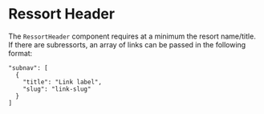 # Ressort Header

The `RessortHeader` component requires at a minimum the resort name/title. If there are subressorts, an array of links can be passed in the following format:

```
"subnav": [
  {
    "title": "Link label",
    "slug": "link-slug"
  }
]
```
